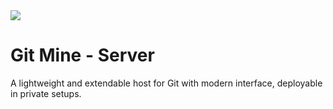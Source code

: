 <img src="https://avatars.githubusercontent.com/u/125908595?s=100&v=4" />


# Git Mine - Server

A lightweight and extendable host for Git with modern interface, deployable in private setups.
